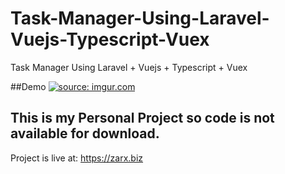 # Task-Manager-Using-Laravel-Vuejs-Typescript-Vuex
Task Manager Using Laravel + Vuejs + Typescript + Vuex



##Demo
<a href="https://i.imgur.com/eRk5X8a.gif"><img src="https://i.imgur.com/eRk5X8a.gif" title="source: imgur.com" /></a>



## This is my Personal Project so code is not available for download.

Project is live at: https://zarx.biz

